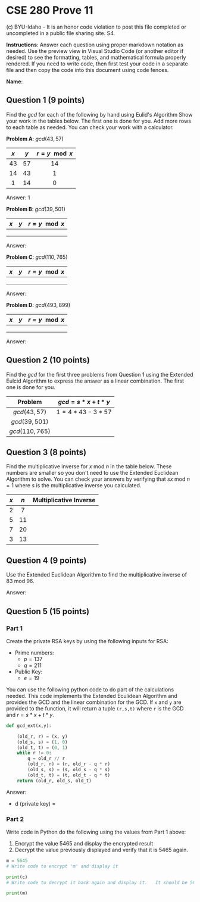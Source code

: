 # CSE 280 Prove 11

(c) BYU-Idaho - It is an honor code violation to post this
file completed or uncompleted in a public file sharing site. S4.

**Instructions**: Answer each question using proper markdown notation as needed.  Use the preview view in Visual Studio Code (or another editor if desired) to see the formatting, tables, and mathematical formula properly rendered.  If you need to write code, then first test your code in a separate file and then copy the code into this document using code fences. 

**Name**:

## Question 1 (9 points)

Find the $gcd$ for each of the following by hand using Eulid's Algorithm  Show your work in the tables below.  The first one is done for you.  Add more rows to each table as needed.  You can check your work with a calculator.

**Problem A**: $gcd(43,57)$

|$x$|$y$|$r = y \mod x$|
|:-:|:-:|:-:|
|43|57|14|
|14|43|1|
|1|14|0|

Answer: 1

**Problem B**: $gcd(39,501)$

|$x$|$y$|$r = y \mod x$|
|:-:|:-:|:-:|
||||
||||
||||

Answer: 

**Problem C**: $gcd(110,765)$

|$x$|$y$|$r = y \mod x$|
|:-:|:-:|:-:|
||||
||||
||||

Answer: 

**Problem D**: $gcd(493,899)$

|$x$|$y$|$r = y \mod x$|
|:-:|:-:|:-:|
||||
||||
||||

Answer: 

## Question 2 (10 points)

Find the $gcd$ for the first three problems from Question 1 using the Extended Eulcid Algorithm to express the answer as a linear combination.  The first one is done for you.

|Problem|$gcd = s*x + t*y$|
|:-:|:-:|
|$gcd(43,57)$|$1 = 4*43 - 3*57$|
|$gcd(39,501)$||
|$gcd(110,765)$||


## Question 3 (8 points)

Find the multiplicative inverse for $x \text{ mod } n$ in the table below.  These numbers are smaller so you don't need to use the Extended Euclidean Algorithm to solve.  You can check your answers by verifying that $sx \text{ mod } n = 1$ where $s$ is the multiplicative inverse you calculated.

|$x$|$n$|Multiplicative Inverse|
|:-:|:-:|:-:|
|2|7||
|5|11||
|7|20||
|3|13||

## Question 4 (9 points)
Use the Extended Euclidean Algorithm to find the multiplicative inverse of $83 \text{ mod } 96$.  

Answer:

## Question 5 (15 points)

### Part 1 

Create the private RSA keys by using the following inputs for RSA:

* Prime numbers:
    * $p = 137$
    * $q = 211$
* Public Key:
    * $e = 19$
    
You can use the following python code to do part of the calculations needed. This code implements the Extended Eculidean Algorithm and provides the GCD and the linear combination for the GCD.  If `x` and `y` are provided to the function, it will return a tuple `(r,s,t)` where `r` is the GCD and $r = s*x + t*y$.

```python
def gcd_ext(x,y):

    (old_r, r) = (x, y)
    (old_s, s) = (1, 0)
    (old_t, t) = (0, 1)
    while r != 0:
        q = old_r // r
        (old_r, r) = (r, old_r - q * r)
        (old_s, s) = (s, old_s - q * s)
        (old_t, t) = (t, old_t - q * t)
    return (old_r, old_s, old_t)
```

Answer:
* d (private key) =

### Part 2

Write code in Python do the following using the values from Part 1 above:

1. Encrypt the value $5465$ and display the encrypted result
2. Decrypt the value previously displayed and verify that it is $5465$ again.


```python
m = 5645
# Write code to encrypt 'm' and display it

print(c)
# Write code to decrypt it back again and display it.   It should be 5645 again.

print(m)
```



  
